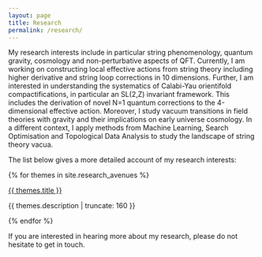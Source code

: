 ```yaml
---
layout: page
title: Research
permalink: /research/
---
```


My research interests include in particular string phenomenology, quantum gravity, cosmology and non-perturbative aspects of QFT. Currently, I am working on constructing local effective actions from string theory including higher derivative and string loop corrections in 10 dimensions. Further, I am interested in understanding the systematics of Calabi-Yau orientifold compactifications, in particular an SL(2,Z) invariant framework. This includes the derivation of novel N=1 quantum corrections to the 4-dimensional effective action. Moreover, I study vacuum transitions in field theories with gravity and their implications on early universe cosmology. In a different context, I apply methods from Machine Learning, Search Optimisation and Topological Data Analysis to study the landscape of string theory vacua.




The list below gives a more detailed account of my research interests:

{% for themes in site.research_avenues %}

<a href="{{ themes.url | prepend: site.baseurl }}">
    {{ themes.title }}
</a>

<p class="post-excerpt">{{ themes.description | truncate: 160 }}</p>

{% endfor %}

If you are interested in hearing more about my research, please do not hesitate to get in touch.



